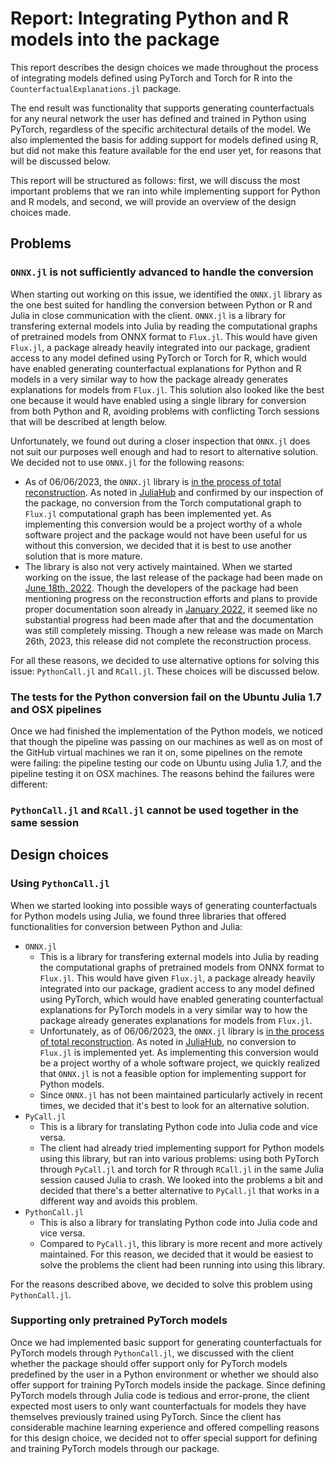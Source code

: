 # Report: Integrating Python and R models into the package

This report describes the design choices we made throughout the process of integrating models defined using PyTorch and Torch for R into the `CounterfactualExplanations.jl` package.

The end result was functionality that supports generating counterfactuals for any neural network the user has defined and trained in Python using PyTorch, regardless of the specific architectural details of the model. We also implemented the basis for adding support for models defined using R, but did not make this feature available for the end user yet, for reasons that will be discussed below.

This report will be structured as follows: first, we will discuss the most important problems that we ran into while implementing support for Python and R models, and second, we will provide an overview of the design choices made.

## Problems

### `ONNX.jl` is not sufficiently advanced to handle the conversion

When starting out working on this issue, we identified the `ONNX.jl` library as the one best suited for handling the conversion between Python or R and Julia in close communication with the client. `ONNX.jl` is a library for transfering external models into Julia by reading the computational graphs of pretrained models from ONNX format to `Flux.jl`. This would have given `Flux.jl`, a package already heavily integrated into our package, gradient access to any model defined using PyTorch or Torch for R, which would have enabled generating counterfactual explanations for Python and R models in a very similar way to how the package already generates explanations for models from `Flux.jl`. This solution also looked like the best one because it would have enabled using a single library for conversion from both Python and R, avoiding problems with conflicting Torch sessions that will be described at length below.

Unfortunately, we found out during a closer inspection that `ONNX.jl` does not suit our purposes well enough and had to resort to alternative solution. We decided not to use `ONNX.jl` for the following reasons:
- As of 06/06/2023, the `ONNX.jl` library is [in the process of total reconstruction](https://github.com/FluxML/ONNX.jl). As noted in [JuliaHub](https://juliahub.com/ui/Packages/ONNX/QUmGg/0.2.4) and confirmed by our inspection of the package, no conversion from the Torch computational graph to `Flux.jl` computational graph has been implemented yet. As implementing this conversion would be a project worthy of a whole software project and the package would not have been useful for us without this conversion, we decided that it is best to use another solution that is more mature.
- The library is also not very actively maintained. When we started working on the issue, the last release of the package had been made on [June 18th, 2022](https://github.com/FluxML/ONNX.jl/releases). Though the developers of the package had been mentioning progress on the reconstruction efforts and plans to provide proper documentation soon already in [January 2022](https://github.com/FluxML/ONNX.jl/issues/60), it seemed like no substantial progress had been made after that and the documentation was still completely missing. Though a new release was made on March 26th, 2023, this release did not complete the reconstruction process.

For all these reasons, we decided to use alternative options for solving this issue: `PythonCall.jl` and `RCall.jl`. These choices will be discussed below.

### The tests for the Python conversion fail on the Ubuntu Julia 1.7 and OSX pipelines

Once we had finished the implementation of the Python models, we noticed that though the pipeline was passing on our machines as well as on most of the GitHub virtual machines we ran it on, some pipelines on the remote were failing: the pipeline testing our code on Ubuntu using Julia 1.7, and the pipeline testing it on OSX machines. The reasons behind the failures were different: 

### `PythonCall.jl` and `RCall.jl` cannot be used together in the same session

## Design choices

### Using `PythonCall.jl`

When we started looking into possible ways of generating counterfactuals for Python models using Julia, we found three libraries that offered functionalities for conversion between Python and Julia:
- `ONNX.jl`
    - This is a library for transfering external models into Julia by reading the computational graphs of pretrained models from ONNX format to `Flux.jl`. This would have given `Flux.jl`, a package already heavily integrated into our package, gradient access to any model defined using PyTorch, which would have enabled generating counterfactual explanations for PyTorch models in a very similar way to how the package already generates explanations for models from `Flux.jl`.
    - Unfortunately, as of 06/06/2023, the `ONNX.jl` library is [in the process of total reconstruction](https://github.com/FluxML/ONNX.jl). As noted in [JuliaHub](https://juliahub.com/ui/Packages/ONNX/QUmGg/0.2.4), no conversion to `Flux.jl` is implemented yet. As implementing this conversion would be a project worthy of a whole software project, we quickly realized that `ONNX.jl` is not a feasible option for implementing support for Python models.
    - Since `ONNX.jl` has not been maintained particularly actively in recent times, we decided that it's best to look for an alternative solution.
- `PyCall.jl`
    - This is a library for translating Python code into Julia code and vice versa.
    - The client had already tried implementing support for Python models using this library, but ran into various problems: using both PyTorch through `PyCall.jl` and torch for R through `RCall.jl` in the same Julia session caused Julia to crash. We looked into the problems a bit and decided that there's a better alternative to `PyCall.jl` that works in a different way and avoids this problem.
- `PythonCall.jl`
    - This is also a library for translating Python code into Julia code and vice versa.
    - Compared to `PyCall.jl`, this library is more recent and more actively maintained. For this reason, we decided that it would be easiest to solve the problems the client had been running into using this library.

For the reasons described above, we decided to solve this problem using `PythonCall.jl`.

### Supporting only pretrained PyTorch models

Once we had implemented basic support for generating counterfactuals for PyTorch models through `PythonCall.jl`, we discussed with the client whether the package should offer support only for PyTorch models predefined by the user in a Python environment or whether we should also offer support for training PyTorch models inside the package. Since defining PyTorch models through Julia code is tedious and error-prone, the client expected most users to only want counterfactuals for models they have themselves previously trained using PyTorch. Since the client has considerable machine learning experience and offered compelling reasons for this design choice, we decided not to offer special support for defining and training PyTorch models through our package.